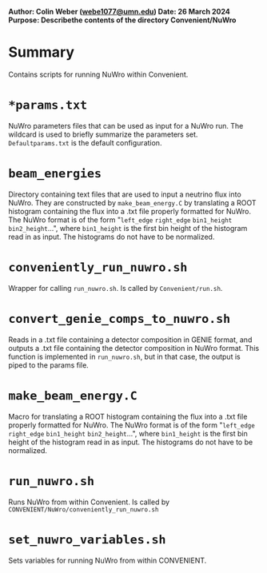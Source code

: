 **Author: Colin Weber (webe1077@umn.edu)
Date: 26 March 2024
Purpose: Describethe contents of the directory Convenient/NuWro**

# Summary
Contains scripts for running NuWro within Convenient.

# `*params.txt`
NuWro parameters files that can be used as input for a NuWro run. The wildcard is used to briefly summarize the parameters set. `Defaultparams.txt` is the default configuration.

# `beam_energies`
Directory containing text files that are used to input a neutrino flux into NuWro. They are constructed by `make_beam_energy.C` by translating a ROOT histogram containing the flux into a .txt file properly formatted for NuWro. The NuWro format is of the form "`left_edge` `right_edge` `bin1_height` `bin2_height`...", where `bin1_height` is the first bin height of the histogram read in as input. The histograms do not have to be normalized.

# `conveniently_run_nuwro.sh`
Wrapper for calling `run_nuwro.sh`. Is called by `Convenient/run.sh`.

# `convert_genie_comps_to_nuwro.sh`
Reads in a .txt file containing a detector composition in GENIE format, and outputs a .txt file containing the detector composition in NuWro format. This function is implemented in `run_nuwro.sh`, but in that case, the output is piped to the params file.

# `make_beam_energy.C`
Macro for translating a ROOT histogram containing the flux into a .txt file properly formatted for NuWro. The NuWro format is of the form "`left_edge` `right_edge` `bin1_height` `bin2_height`...", where `bin1_height` is the first bin height of the histogram read in as input. The histograms do not have to be normalized.

# `run_nuwro.sh`
Runs NuWro from within Convenient. Is called by `CONVENIENT/NuWro/conveniently_run_nuwro.sh`

# `set_nuwro_variables.sh`
Sets variables for running NuWro from within CONVENIENT.

